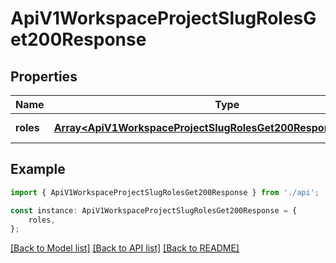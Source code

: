 # ApiV1WorkspaceProjectSlugRolesGet200Response


## Properties

Name | Type | Description | Notes
------------ | ------------- | ------------- | -------------
**roles** | [**Array&lt;ApiV1WorkspaceProjectSlugRolesGet200ResponseRolesInner&gt;**](ApiV1WorkspaceProjectSlugRolesGet200ResponseRolesInner.md) |  | [default to undefined]

## Example

```typescript
import { ApiV1WorkspaceProjectSlugRolesGet200Response } from './api';

const instance: ApiV1WorkspaceProjectSlugRolesGet200Response = {
    roles,
};
```

[[Back to Model list]](../README.md#documentation-for-models) [[Back to API list]](../README.md#documentation-for-api-endpoints) [[Back to README]](../README.md)
